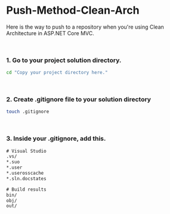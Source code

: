 # Push-Method-Clean-Arch
Here is the way to push to a repository when you're using Clean Architecture in ASP.NET Core MVC.

<br>

### 1. Go to your project solution directory.

```bash
cd "Copy your project directory here."
```

<br>

### 2. Create .gitignore file to your solution directory

```bash
touch .gitignore
```

<br>


### 3. Inside your .gitignore, add this.

```txt
# Visual Studio
.vs/
*.suo
*.user
*.userosscache
*.sln.docstates

# Build results
bin/
obj/
out/


```


